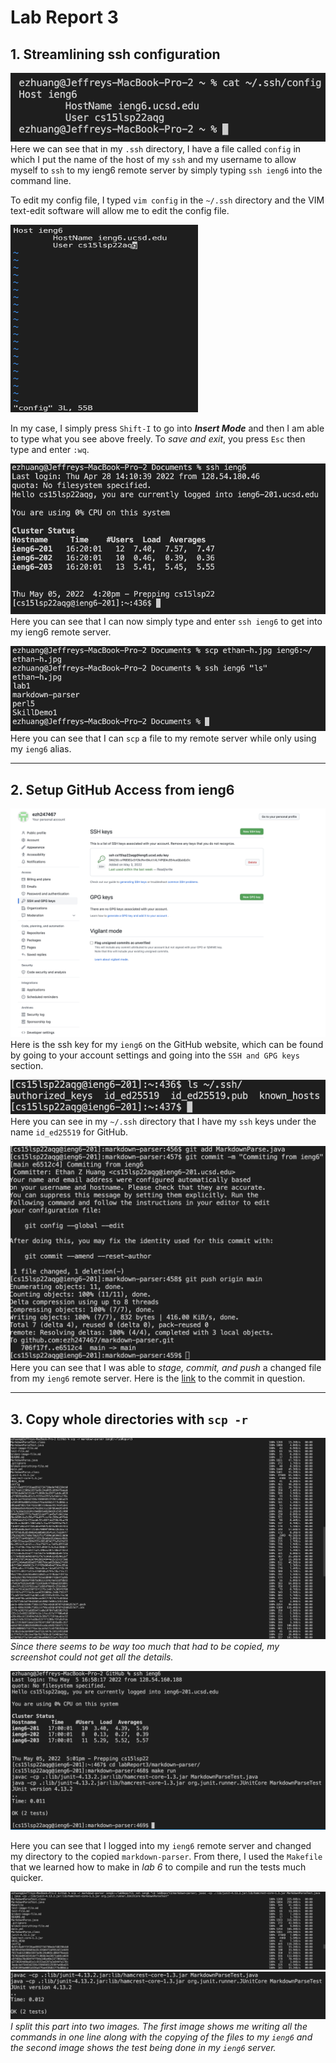 # Lab Report 3
## 1. Streamlining ssh configuration
![](Screenshots/ssh_config.png)
Here we can see that in my ```.ssh``` directory, I have a file called ```config``` in which I put the name of the host of my ```ssh``` and my username to allow myself to ```ssh``` to my ieng6 remote server by simply typing ```ssh ieng6``` into the command line.

To edit my config file, I typed ```vim config``` in the ```~/.ssh``` directory and the VIM text-edit software will allow me to edit the config file.

<img src="Screenshots/vim_config.png" width="300" height="300">

In my case, I simply press ```Shift-I``` to go into ***Insert Mode*** and then I am able to type what you see above freely. To *save and exit*, you press ```Esc``` then type and enter ```:wq```.

![](Screenshots/streamline_ssh.png)
Here you can see that I can now simply type and enter ```ssh ieng6``` to get into my ieng6 remote server.

![](Screenshots/scp_streamline.png)
Here you can see that I can ```scp``` a file to my remote server while only using my ```ieng6``` alias.

---
## 2. Setup GitHub Access from ieng6
![](Screenshots/github_ssh.png)
Here is the ssh key for my ```ieng6``` on the GitHub website, which can be found by going to your account settings and going into the ```SSH and GPG keys``` section.

![](Screenshots/sshGitHubkey.png)
Here you can see in my ```~/.ssh``` directory that I have my ```ssh``` keys under the name ```id_ed25519``` for GitHub.

![](Screenshots/commitPushfromssh.png)
Here you can see that I was able to *stage, commit, and push* a changed file from my ```ieng6``` remote server. Here is the [link](https://github.com/ezh247467/markdown-parser/commit/e6512c49d8d4018e95b284519403a6dd6b46e732) to the commit in question.

---
## 3. Copy whole directories with ```scp -r```
![](Screenshots/scpSSH.png)
*Since there seems to be way too much that had to be copied, my screenshot could not get all the details.*

![](Screenshots/runTest_ssh.png)

Here you can see that I logged into my ```ieng6``` remote server and changed my directory to the copied ```markdown-parser```. From there, I used the ```Makefile``` that we learned how to make in *lab 6* to compile and run the tests much quicker.

![](Screenshots/scpTest_1linePart1.png)
![](Screenshots/Part2_scpTestin1Line.png)
*I split this part into two images. The first image shows me writing all the commands in one line along with the copying of the files to my ```ieng6``` and the second image shows the test being done in my ```ieng6``` server.*

